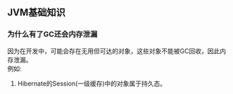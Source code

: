 ## JVM基础知识
### 为什么有了GC还会内存泄漏
因为在开发中，可能会存在无用但可达的对象，这些对象不能被GC回收，因此内存泄漏。
<br/>
例如:
1. Hibernate的Session(一级缓存)中的对象属于持久态。